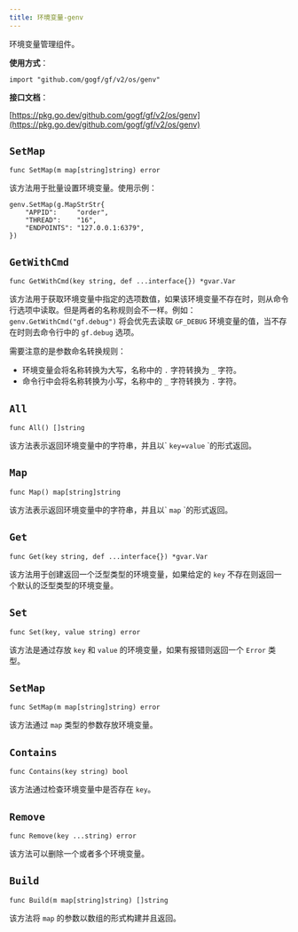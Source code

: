 ```yaml
---
title: 环境变量-genv
---
```


环境变量管理组件。

**使用方式**：

```
import "github.com/gogf/gf/v2/os/genv"
```

**接口文档**：

[https://pkg.go.dev/github.com/gogf/gf/v2/os/genv](https://pkg.go.dev/github.com/gogf/gf/v2/os/genv)

## `SetMap`

```
func SetMap(m map[string]string) error
```

该方法用于批量设置环境变量。使用示例：

```
genv.SetMap(g.MapStrStr{
	"APPID":     "order",
	"THREAD":    "16",
	"ENDPOINTS": "127.0.0.1:6379",
})
```

## `GetWithCmd`

```
func GetWithCmd(key string, def ...interface{}) *gvar.Var
```

该方法用于获取环境变量中指定的选项数值，如果该环境变量不存在时，则从命令行选项中读取。但是两者的名称规则会不一样。例如： `genv.GetWithCmd("gf.debug")` 将会优先去读取 `GF_DEBUG` 环境变量的值，当不存在时则去命令行中的 `gf.debug` 选项。

需要注意的是参数命名转换规则：

- 环境变量会将名称转换为大写，名称中的 `.` 字符转换为 `_` 字符。
- 命令行中会将名称转换为小写，名称中的 `_` 字符转换为 `.` 字符。

## `All`

```
func All() []string
```

该方法表示返回环境变量中的字符串，并且以\` `key=value` \`的形式返回。

## `Map`

```
func Map() map[string]string
```

该方法表示返回环境变量中的字符串，并且以\` `map` \`的形式返回。

## `Get`

```
func Get(key string, def ...interface{}) *gvar.Var
```

该方法用于创建返回一个泛型类型的环境变量，如果给定的 `key` 不存在则返回一个默认的泛型类型的环境变量。

## `Set`

```
func Set(key, value string) error
```

该方法是通过存放 `key` 和 `value` 的环境变量，如果有报错则返回一个 `Error` 类型。

## `SetMap`

```
func SetMap(m map[string]string) error
```

该方法通过 `map` 类型的参数存放环境变量。

## `Contains`

```
func Contains(key string) bool
```

该方法通过检查环境变量中是否存在 `key`。

## `Remove`

```
func Remove(key ...string) error
```

该方法可以删除一个或者多个环境变量。

## `Build`

```
func Build(m map[string]string) []string
```

该方法将 `map` 的参数以数组的形式构建并且返回。